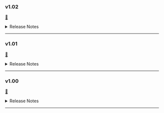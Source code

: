 ### v1.02
[💾](https://github.com/Nenotriple/gimp_upscale/releases/tag/v1.02)


<details>
  <summary>Release Notes</summary>


### Fixed:
- Fixed installation issue present is previous versions.


</details>


---


### v1.01
[💾](https://github.com/Nenotriple/gimp_upscale/releases/tag/v1.01)


<details>
  <summary>Release Notes</summary>


### New:
- **Upscale Selected Content**:
  - Upscale only the selected content.
  - The selection is upscaled and pasted back into the original position on a new layer.
  - The scale factor is always "1x" when upscaling the selection.
- **Load Additional Models**:
  - Load additional models in NCNN format.
  - The script searches for models in the `resrgan\models` folder.
  - Each model must include a `model.param` and a `model.bin` file.
- **New Models**:
  - Two additional models: `4x-UltraSharp` and `4x-AnimeSharp`.


### Fixed:
- Fixed the issue where the script would fail when using a scale factor other than 1x.


### Other changes:
- Refactored and organized the code.


</details>

---


### v1.00
[💾](https://github.com/Nenotriple/gimp_upscale/releases/tag/v1.00)


<details>
  <summary>Release Notes</summary>


Initial release.


</details>

---
